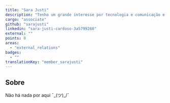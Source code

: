 ```yaml
---
title: "Sara Justi"
description: "Tenho um grande interesse por tecnologia e comunicação e também adoro conhecer novas pessoas e lugares, viajar é uma das minhas maiores paixões."
cargo: "associate"
github: "sarajusti"
linkedin: "sara-justi-cardoso-3a5799268"
external: ""
points: 0
areas:
  - "external_relations"
badges:
  - ""
translationKey: "member_sarajusti"
---
```

## Sobre
Não há nada por aqui ¯\_(ツ)_/¯
